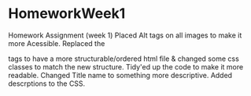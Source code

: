# HomeworkWeek1
Homework Assignment (week 1)
Placed Alt tags on all images to make it more Acessible.
Replaced the <div> tags to have a more structurable/ordered html file &
    changed some css classes to match the new structure.
Tidy'ed up the code to make it more readable.
Changed Title name to something more descriptive.
Added descrptions to the CSS.